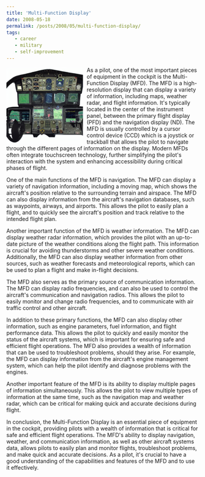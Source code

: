 ```yaml
---
title: 'Multi-Function Display'
date: 2008-05-18
permalink: /posts/2008/05/multi-function-display/
tags:
   - career
   - military
   - self-improvement
---
```


<img width="200" alt="mfd" src="/images/posts/multi-function-display.png" style="float: left; margin-right: 10px;" /> As a pilot, one of the most important pieces of equipment in the cockpit is the Multi-Function Display (MFD). The MFD is a high-resolution display that can display a variety of information, including maps, weather radar, and flight information. It's typically located in the center of the instrument panel, between the primary flight display (PFD) and the navigation display (ND). The MFD is usually controlled by a cursor control device (CCD) which is a joystick or trackball that allows the pilot to navigate through the different pages of information on the display. Modern MFDs often integrate touchscreen technology, further simplifying the pilot's interaction with the system and enhancing accessibility during critical phases of flight.

One of the main functions of the MFD is navigation. The MFD can display a variety of navigation information, including a moving map, which shows the aircraft's position relative to the surrounding terrain and airspace. The MFD can also display information from the aircraft's navigation databases, such as waypoints, airways, and airports. This allows the pilot to easily plan a flight, and to quickly see the aircraft's position and track relative to the intended flight plan.

Another important function of the MFD is weather information. The MFD can display weather radar information, which provides the pilot with an up-to-date picture of the weather conditions along the flight path. This information is crucial for avoiding thunderstorms and other severe weather conditions. Additionally, the MFD can also display weather information from other sources, such as weather forecasts and meteorological reports, which can be used to plan a flight and make in-flight decisions.

The MFD also serves as the primary source of communication information. The MFD can display radio frequencies, and can also be used to control the aircraft's communication and navigation radios. This allows the pilot to easily monitor and change radio frequencies, and to communicate with air traffic control and other aircraft.

In addition to these primary functions, the MFD can also display other information, such as engine parameters, fuel information, and flight performance data. This allows the pilot to quickly and easily monitor the status of the aircraft systems, which is important for ensuring safe and efficient flight operations. The MFD also provides a wealth of information that can be used to troubleshoot problems, should they arise. For example, the MFD can display information from the aircraft's engine management system, which can help the pilot identify and diagnose problems with the engines.

Another important feature of the MFD is its ability to display multiple pages of information simultaneously. This allows the pilot to view multiple types of information at the same time, such as the navigation map and weather radar, which can be critical for making quick and accurate decisions during flight.

In conclusion, the Multi-Function Display is an essential piece of equipment in the cockpit, providing pilots with a wealth of information that is critical for safe and efficient flight operations. The MFD's ability to display navigation, weather, and communication information, as well as other aircraft systems data, allows pilots to easily plan and monitor flights, troubleshoot problems, and make quick and accurate decisions. As a pilot, it's crucial to have a good understanding of the capabilities and features of the MFD and to use it effectively.
